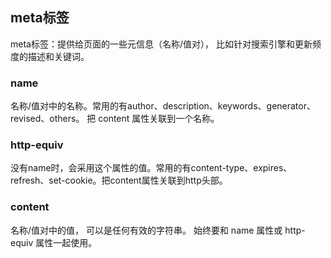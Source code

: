 ## meta标签
meta标签：提供给页面的一些元信息（名称/值对）， 比如针对搜索引擎和更新频度的描述和关键词。

### name
名称/值对中的名称。常用的有author、description、keywords、generator、revised、others。 把 content 属性关联到一个名称。

### http-equiv
没有name时，会采用这个属性的值。常用的有content-type、expires、refresh、set-cookie。把content属性关联到http头部。

### content
名称/值对中的值， 可以是任何有效的字符串。 始终要和 name 属性或 http-equiv 属性一起使用。